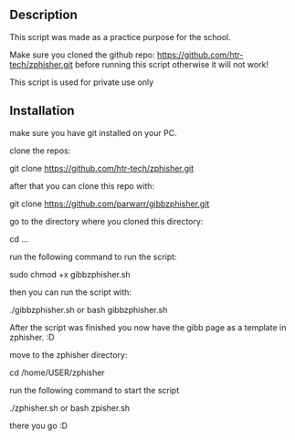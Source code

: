 ## Description
This script was made as a practice purpose for the school.

Make sure you cloned the github repo: https://github.com/htr-tech/zphisher.git before running this script otherwise it will not work!

This script is used for private use only

## Installation

make sure you have git installed on your PC.

clone the repos: 

git clone https://github.com/htr-tech/zphisher.git

after that you can clone this repo with:

git clone https://github.com/parwarr/gibbzphisher.git

go to the directory where you cloned this directory: 

cd ...

run the following command to run the script: 

 sudo chmod +x gibbzphisher.sh

then you can run the script with:

 ./gibbzphisher.sh or bash gibbzphisher.sh

After the script was finished you now have the gibb page as a template in zphisher. :D 

move to the zphisher directory: 

cd /home/USER/zphisher

run the following command to start the script

./zphisher.sh or bash zpisher.sh

there you go :D 

